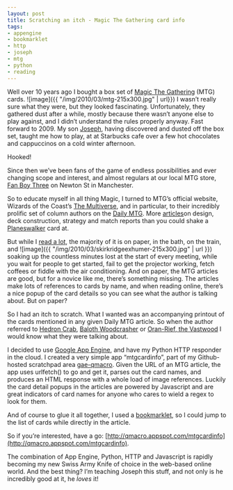 ```yaml
---
layout: post
title: Scratching an itch - Magic The Gathering card info
tags:
- appengine
- bookmarklet
- http
- joseph
- mtg
- python
- reading
---
```



Well over 10 years ago I bought a box set of [Magic The Gathering](http://www.magicthegathering.com) (MTG) cards. ![image]({{ "/img/2010/03/mtg-215x300.jpg" | url}}) I wasn’t really sure what they were, but they looked fascinating. Unfortunately, they gathered dust after a while, mostly because there wasn’t anyone else to play against, and I didn’t understand the rules properly anyway. Fast forward to 2009. My son [Joseph](http://www.pipetree.com/josephadams/), having discovered and dusted off the box set, taught me how to play, at at Starbucks cafe over a few hot chocolates and cappuccinos on a cold winter afternoon.

Hooked!

Since then we’ve been fans of the game of endless possibilities and ever changing scope and interest, and almost regulars at our local MTG store, [Fan Boy Three](http://www.fanboy3.co.uk) on Newton St in Manchester.

So to educate myself in all thing Magic, I turned to MTG’s official website, Wizards of the Coast’s [The Multiverse](http://www.wizards.com/Magic/Multiverse/), and in particular, to their incredibly prolific set of column authors on the [Daily MTG](http://www.wizards.com/Magic/Magazine/Default.aspx). More [articles](http://www.wizards.com/Magic/Magazine/Archive.aspx?tag=news,feature,column,event)on design, deck construction, strategy and match reports than you could shake a [Planeswalker](http://www.wizards.com/Magic/TCG/Article.aspx?x=magic/planeswalkers/week4) card at.

But while I [read a lot](http://www.sdn.sap.com/irj/scn/weblogs?blog=/pub/wlg/16597), the majority of it is on paper, in the bath, on the train, and ![image]({{ "/img/2010/03/skirkridgeexhumer-215x300.jpg" | url }}) soaking up the countless minutes lost at the start of every meeting, while you wait for people to get started, fail to get the projector working, fetch coffees or fiddle with the air conditioning. And on paper, the MTG articles are good, but for a novice like me, there’s something missing. The articles make lots of references to cards by name, and when reading online, there’s a nice popup of the card details so you can see what the author is talking about. But on paper?

So I had an itch to scratch. What I wanted was an accompanying printout of the cards mentioned in any given Daily MTG article. So when the author referred to [Hedron Crab](http://gatherer.wizards.com/Pages/Card/Details.aspx?name=Hedron%20Crab), [Baloth Woodcrasher](http://gatherer.wizards.com/Pages/Card/Details.aspx?name=Baloth%20Woodcrasher) or [Oran-Rief, the Vastwood](http://gatherer.wizards.com/Pages/Card/Details.aspx?name=Oran-Rief,%20the%20Vastwood) I would know what they were talking about.

I decided to use [Google App Engine](http://code.google.com/appengine), and have my Python HTTP responder in the cloud. I created a very simple app “mtgcardinfo”, part of my Github-hosted scratchpad area [gae-qmacro](http://github.com/qmacro/gae-qmacro). Given the URL of an MTG article, the app uses urlfetch() to go and get it, parses out the card names, and produces an HTML response with a whole load of image references. Luckily the card detail popups in the articles are powered by Javascript and are great indicators of card names for anyone who cares to wield a regex to look for them.

And of course to glue it all together, I used a [bookmarklet](http://en.wikipedia.org/wiki/Bookmarklet), so I could jump to the list of cards while directly in the article.

So if you’re interested, have a go: [http://qmacro.appspot.com/mtgcardinfo](http://qmacro.appspot.com/mtgcardinfo).

The combination of App Engine, Python, HTTP and Javascript is rapidly becoming my new Swiss Army Knife of choice in the web-based online world. And the best thing? I’m teaching Joseph this stuff, and not only is he incredibly good at it, he *loves* it!
